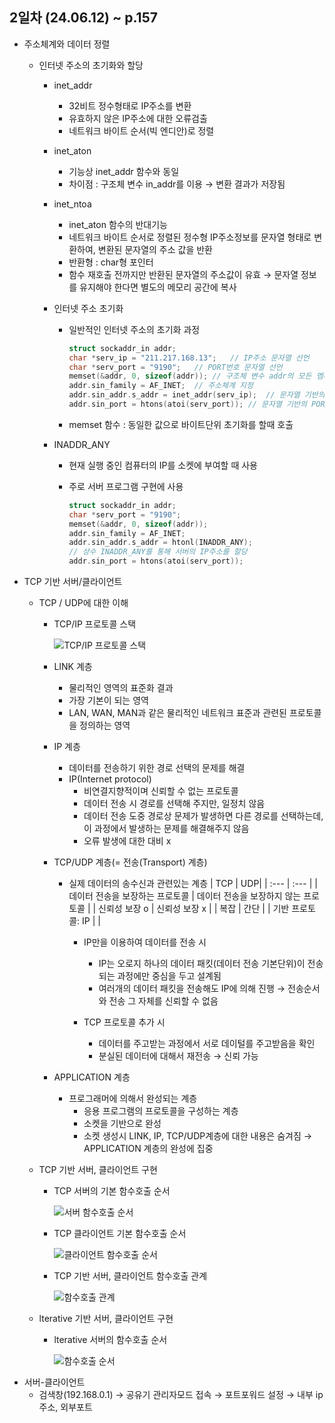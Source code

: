 ## 2일차 (24.06.12) ~ p.157
- 주소체계와 데이터 정렬
    - 인터넷 주소의 초기화와 할당
        - inet_addr
            - 32비트 정수형태로 IP주소를 변환
            - 유효하지 않은 IP주소에 대한 오류검출
            - 네트워크 바이트 순서(빅 엔디안)로 정렬
        
        - inet_aton
            - 기능상 inet_addr 함수와 동일
            - 차이점 : 구조체 변수 in_addr를 이용 &rarr; 변환 결과가 저장됨
        
        - inet_ntoa
            - inet_aton 함수의 반대기능
            - 네트워크 바이트 순서로 정렬된 정수형 IP주소정보를 문자열 형태로 변환하여, 변환된 문자열의 주소 값을 반환
            - 반환형 : char형 포인터
            - 함수 재호출 전까지만 반환된 문자열의 주소값이 유효 &rarr; 문자열 정보를 유지해야 한다면 별도의 메모리 공간에 복사


        - 인터넷 주소 초기화
            - 일반적인 인터넷 주소의 초기화 과정

                ```c
                struct sockaddr_in addr;
                char *serv_ip = "211.217.168.13";   // IP주소 문자열 선언
                char *serv_port = "9190";   // PORT번호 문자열 선언
                memset(&addr, 0, sizeof(addr)); // 구조체 변수 addr의 모든 멤버 0으로 초기화
                addr.sin_family = AF_INET;  // 주소체계 지정
                addr.sin_addr.s_addr = inet_addr(serv_ip);  // 문자열 기반의 IP주소 초기화
                addr.sin_port = htons(atoi(serv_port)); // 문자열 기반의 PORT번호 초기화
                ```
            
            - memset 함수 : 동일한 값으로 바이트단위 초기화를 할때 호출

        - INADDR_ANY
            - 현재 실행 중인 컴퓨터의 IP를 소켓에 부여할 때 사용
            - 주로 서버 프로그램 구현에 사용

                ```c
                struct sockaddr_in addr;
                char *serv_port = "9190";
                memset(&addr, 0, sizeof(addr));
                addr.sin_family = AF_INET;
                addr.sin_addr.s_addr = htonl(INADDR_ANY);
                // 상수 INADDR_ANY를 통해 서버의 IP주소를 할당
                addr.sin_port = htons(atoi(serv_port));
                ```

- TCP 기반 서버/클라이언트
    - TCP / UDP에 대한 이해
        - TCP/IP 프로토콜 스택

            ![TCP/IP 프로토콜 스택](https://raw.githubusercontent.com/HyungJuu/basic-TCP-IP-2024/main/images/tcp007.png)

        - LINK 계층
            - 물리적인 영역의 표준화 결과
            - 가장 기본이 되는 영역
            - LAN, WAN, MAN과 같은 물리적인 네트워크 표준과 관련된 프로토콜을 정의하는 영역

        - IP 계층
            - 데이터를 전송하기 위한 경로 선택의 문제를 해결
            - IP(Internet protocol)
                - 비연결지향적이며 신뢰할 수 없는 프로토콜
                - 데이터 전송 시 경로를 선택해 주지만, 일정치 않음
                - 데이터 전송 도중 경로상 문제가 발생하면 다른 경로를 선택하는데, 이 과정에서 발생하는 문제를 해결해주지 않음
                - 오류 발생에 대한 대비 x
                
        
        - TCP/UDP 계층(= 전송(Transport) 계층)
            - 실제 데이터의 송수신과 관련있는 계층
                | TCP | UDP|
                | :--- | :--- |
                | 데이터 전송을 보장하는 프로토콜 | 데이터 전송을 보장하지 않는 프로토콜 |
                | 신뢰성 보장 o | 신뢰성 보장 x |
                | 복잡 | 간단 |
                | 기반 프로토콜: IP |  |

                - IP만을 이용하여 데이터를 전송 시
                    - IP는 오로지 하나의 데이터 패킷(데이터 전송 기본단위)이 전송되는 과정에만 중심을 두고 설계됨
                    - 여러개의 데이터 패킷을 전송해도 IP에 의해 진행 &rarr; 전송순서와 전송 그 자체를 신뢰할 수 없음
                
                - TCP 프로토콜 추가 시
                    - 데이터를 주고받는 과정에서 서로 데이털를 주고받음을 확인
                    - 분실된 데이터에 대해서 재전송 &rarr; 신뢰 가능

        - APPLICATION 계층
            - 프로그래머에 의해서 완성되는 계층
                - 응용 프로그램의 프로토콜을 구성하는 계층
                - 소켓을 기반으로 완성
                - 소켓 생성시 LINK, IP, TCP/UDP계층에 대한 내용은 숨겨짐 &rarr; APPLICATION 계층의 완성에 집중

    - TCP 기반 서버, 클라이언트 구현
        - TCP 서버의 기본 함수호출 순서
            
            ![서버 함수호출 순서](https://raw.githubusercontent.com/HyungJuu/basic-TCP-IP-2024/main/images/tcp008.png)

        - TCP 클라이언트 기본 함수호출 순서

            ![클라이언트 함수호출 순서](https://raw.githubusercontent.com/HyungJuu/basic-TCP-IP-2024/main/images/tcp009.png)

        - TCP 기반 서버, 클라이언트 함수호출 관계

            ![함수호출 관계](https://raw.githubusercontent.com/HyungJuu/basic-TCP-IP-2024/main/images/tcp010.png)

    - lterative 기반 서버, 클라이언트 구현
        - lterative 서버의 함수호출 순서

            ![함수호출 순서](https://raw.githubusercontent.com/HyungJuu/basic-TCP-IP-2024/main/images/tcp011.png)

* 서버-클라이언트
    - 검색창(192.168.0.1) &rarr; 공유기 관리자모드 접속 &rarr; 포트포워드 설정 &rarr; 내부 ip주소, 외부포트
    
